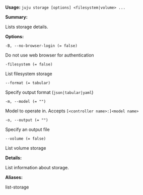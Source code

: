 **Usage:** `juju storage [options] <filesystem|volume> ...`

**Summary:**

Lists storage details.

**Options:**

`-B, --no-browser-login (= false)`

Do not use web browser for authentication

`-filesystem (= false)`

List filesystem storage

`--format (= tabular)`

Specify output format (`json|tabular|yaml`)

`-m, --model (= "")`

Model to operate in. Accepts `[<controller name>:]<model name>`

`-o, --output (= "")`

Specify an output file

`--volume (= false)`

List volume storage

**Details:**

List information about storage.

**Aliases:**

list-storage
